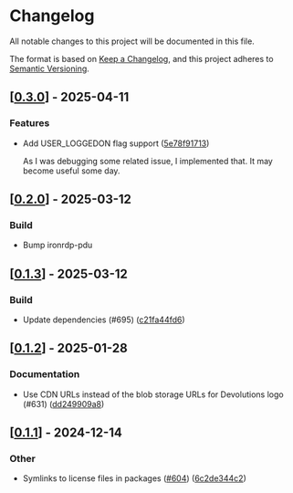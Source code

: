 # Changelog

All notable changes to this project will be documented in this file.

The format is based on [Keep a Changelog](https://keepachangelog.com/en/1.0.0/),
and this project adheres to [Semantic Versioning](https://semver.org/spec/v2.0.0.html).


## [[0.3.0](https://github.com/Devolutions/IronRDP/compare/ironrdp-rdpdr-v0.2.0...ironrdp-rdpdr-v0.3.0)] - 2025-04-11

### <!-- 1 -->Features

- Add USER_LOGGEDON flag support ([5e78f91713](https://github.com/Devolutions/IronRDP/commit/5e78f917132a174bdd5d8711beb1744de1bd265a)) 

  As I was debugging some related issue, I implemented that. It may become
  useful some day.



## [[0.2.0](https://github.com/Devolutions/IronRDP/compare/ironrdp-rdpdr-v0.1.3...ironrdp-rdpdr-v0.2.0)] - 2025-03-12

### <!-- 7 -->Build

- Bump ironrdp-pdu



## [[0.1.3](https://github.com/Devolutions/IronRDP/compare/ironrdp-rdpdr-v0.1.2...ironrdp-rdpdr-v0.1.3)] - 2025-03-12

### <!-- 7 -->Build

- Update dependencies (#695) ([c21fa44fd6](https://github.com/Devolutions/IronRDP/commit/c21fa44fd6f3c6a6b74788ff68e83133c1314caa)) 


## [[0.1.2](https://github.com/Devolutions/IronRDP/compare/ironrdp-rdpdr-v0.1.1...ironrdp-rdpdr-v0.1.2)] - 2025-01-28

### <!-- 6 -->Documentation

- Use CDN URLs instead of the blob storage URLs for Devolutions logo (#631) ([dd249909a8](https://github.com/Devolutions/IronRDP/commit/dd249909a894004d4f728d30b3a4aa77a0f8193b)) 



## [[0.1.1](https://github.com/Devolutions/IronRDP/compare/ironrdp-rdpdr-v0.1.0...ironrdp-rdpdr-v0.1.1)] - 2024-12-14

### Other

- Symlinks to license files in packages ([#604](https://github.com/Devolutions/IronRDP/pull/604)) ([6c2de344c2](https://github.com/Devolutions/IronRDP/commit/6c2de344c2dd93ce9621834e0497ed7c3bfaf91a)) 
